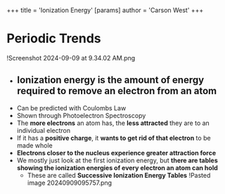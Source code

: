 +++
 title = 'Ionization Energy'
[params]
	author = 'Carson West'
+++
# Periodic Trends

!Screenshot 2024-09-09 at 9.34.02 AM.png

- ## Ionization energy is the amount of energy required to remove an electron from an atom
- Can be predicted with Coulombs Law
- Shown through Photoelectron Spectroscopy
- The **more electrons** an atom has, the **less attracted** they are to an individual electron
- If it has a **positive charge**, it **wants to get rid of that electron** to be made whole
- **Electrons closer to the nucleus experience greater attraction force**
- We mostly just look at the first ionization energy, but **there are tables showing the ionization energies of every electron an atom can hold**
	- These are called **Successive Ionization Energy Tables**
!Pasted image 20240909095757.png